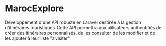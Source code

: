 # MarocExplore
Développement d'une API robuste en Laravel destinée à la gestion d'itinéraires touristiques. Cette API permettra aux utilisateurs authentifiés de créer des itinéraires personnalisés, de les consulter, de les modifier et de les ajouter à leur liste "à visiter".
